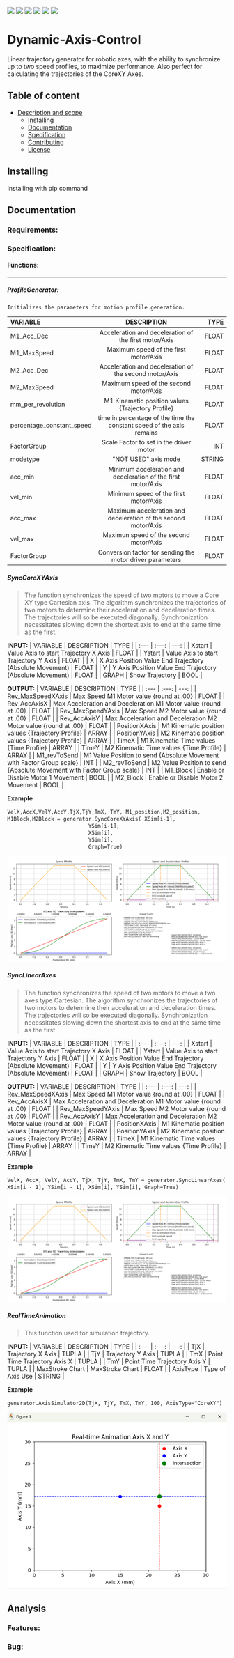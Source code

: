 ![](https://img.shields.io/github/stars/daddi1987/Dynamic-Axis-Control
) 
![](https://img.shields.io/github/v/tag/daddi1987/Dynamic-Axis-Control
)
![](https://img.shields.io/github/v/release/daddi1987/Dynamic-Axis-Control
) 
![](https://img.shields.io/github/issues/daddi1987/Dynamic-Axis-Control
)
![](https://img.shields.io/badge/Python-3.7-blue)
![](https://img.shields.io/badge/Python-3.10-blue)

# Dynamic-Axis-Control
Linear trajectory generator for robotic axes, with the ability to synchronize up to two speed profiles, to maximize performance. Also perfect for calculating the trajectories of the CoreXY Axes.

## Table of content
-   [Description and scope](#int)
    -   [Installing](#installing)
    -   [Documentation](#documentation)
    -   [Specification](#Specification)
    -   [Contributing](#contributing)
    -   [License](#license)
    
    
## Installing
 Installing with pip command 
## Documentation

### Requirements:

### Specification:
#### Functions:
---
##### __ProfileGenerator:__
> 
    Initializes the parameters for motion profile generation.
           
| VARIABLE | DESCRIPTION | TYPE |
| :---         |     :---:      |          ---: |
| M1_Acc_Dec   | Acceleration and deceleration of the first motor/Axis    | FLOAT    |
| M1_MaxSpeed   | Maximum speed of the first motor/Axis   | FLOAT     |
| M2_Acc_Dec   | Acceleration and deceleration of the second motor/Axis    | FLOAT    |
| M2_MaxSpeed   | Maximum speed of the second motor/Axis     | FLOAT     |
| mm_per_revolution   | M1 Kinematic position values  {Trajectory Profile}    | FLOAT     |
| percentage_constant_speed   | time in percentage of the time the constant speed of the axis remains    | FLOAT     |
| FactorGroup   | Scale Factor to set in the driver motor    | INT     |
| modetype   | "NOT USED" axis mode   | STRING     |
| acc_min   | Minimum acceleration and deceleration of the first motor/Axis   | FLOAT     |
| vel_min   | Minimum speed of the first motor/Axis    | FLOAT     |
| acc_max   | Maximum acceleration and deceleration of the second motor/Axis | FLOAT     |
| vel_max   | Maximun speed of the second motor/Axis | FLOAT     |       
| FactorGroup   | Conversion factor for sending the motor driver parameters | FLOAT     |   


##### __SyncCoreXYAxis__ 
> The function synchronizes the speed of two motors to move a Core XY type Cartesian axis.
        The algorithm synchronizes the trajectories of two motors to determine their acceleration and deceleration times. The trajectories will so be executed diagonally.
        Synchronization necessitates slowing down the shortest axis to end at the same time as the first.

__INPUT:__
| VARIABLE | DESCRIPTION | TYPE |
| :---         |     :---:      |          ---: |
| Xstart   | Value Axis to start Trajectory X Axis     | FLOAT    |
| Ystart   | Value Axis to start Trajectory Y Axis      | FLOAT     |
| X   | X Axis  Position Value End Trajectory (Absolute Movement)     | FLOAT    |
| Y   | Y Axis Position Value End Trajectory (Absolute Movement)     | FLOAT     |
| GRAPH   | Show Trajectory     | BOOL     |

__OUTPUT:__
| VARIABLE | DESCRIPTION | TYPE |
| :---         |     :---:      |          ---: |
| Rev_MaxSpeedXAxis   | Max Speed M1 Motor value {round at .00}    | FLOAT    |
| Rev_AccAxisX   | Max Acceleration and Deceleration M1 Motor value {round at .00}     | FLOAT     |
| Rev_MaxSpeedYAxis   | Max Speed M2 Motor value {round at .00}     | FLOAT    |
| Rev_AccAxisY   | Max Acceleration and Deceleration M2 Motor value {round at .00}       | FLOAT     |
| PositionXAxis   | M1 Kinematic position values  {Trajectory Profile}    | ARRAY     |
| PositionYAxis   | M2 Kinematic position values  {Trajectory Profile}    | ARRAY     |
| TimeX   | M1 Kinematic Time values  {Time Profile}    | ARRAY     |
| TimeY   | M2 Kinematic Time values  {Time Profile}    | ARRAY     |
| M1_revToSend   | M1 Value Position to send  {Absolute Movement with Factor Group scale}    | INT     |
| M2_revToSend   | M2 Value Position to send  {Absolute Movement with Factor Group scale}    | INT     |
| M1_Block   | Enable or Disable Motor 1 Movement | BOOL     |
| M2_Block   | Enable or Disable Motor 2 Movement | BOOL     |

__Example__

```
VelX,AccX,VelY,AccY,TjX,TjY,TmX, TmY, M1_position,M2_position, M1Block,M2Block = generator.SyncCoreXYAxis( XSim[i-1],
                          YSim[i-1],
                          XSim[i], 
                          YSim[i], 
                          Graph=True)
```

![SyncCoreXYAxis](https://github.com/daddi1987/Dynamic-Axis-Control/blob/5d33d5cd59b4b4e3d56927d32d1eee9e3e7e88b4/Doc/Image/SyncCoreXYAxisExample.jpg)

##### __SyncLinearAxes__ 
> The function synchronizes the speed of two motors to move a two axes type Cartesian.
        The algorithm synchronizes the trajectories of two motors to determine their acceleration and deceleration times. The trajectories will so be executed diagonally.
        Synchronization necessitates slowing down the shortest axis to end at the same time as the first.

__INPUT:__
| VARIABLE | DESCRIPTION | TYPE |
| :---         |     :---:      |          ---: |
| Xstart   | Value Axis to start Trajectory X Axis     | FLOAT    |
| Ystart   | Value Axis to start Trajectory Y Axis      | FLOAT     |
| X   | X Axis  Position Value End Trajectory (Absolute Movement)     | FLOAT    |
| Y   | Y Axis Position Value End Trajectory (Absolute Movement)     | FLOAT     |
| GRAPH   | Show Trajectory     | BOOL     |

__OUTPUT:__
| VARIABLE | DESCRIPTION | TYPE |
| :---         |     :---:      |          ---: |
| Rev_MaxSpeedXAxis   | Max Speed M1 Motor value {round at .00}    | FLOAT    |
| Rev_AccAxisX   | Max Acceleration and Deceleration M1 Motor value {round at .00}     | FLOAT     |
| Rev_MaxSpeedYAxis   | Max Speed M2 Motor value {round at .00}     | FLOAT    |
| Rev_AccAxisY   | Max Acceleration and Deceleration M2 Motor value {round at .00}       | FLOAT     |
| PositionXAxis   | M1 Kinematic position values  {Trajectory Profile}    | ARRAY     |
| PositionYAxis   | M2 Kinematic position values  {Trajectory Profile}    | ARRAY     |
| TimeX   | M1 Kinematic Time values  {Time Profile}    | ARRAY     |
| TimeY   | M2 Kinematic Time values  {Time Profile}    | ARRAY     |

__Example__

```
VelX, AccX, VelY, AccY, TjX, TjY, TmX, TmY = generator.SyncLinearAxes( XSim[i - 1], YSim[i - 1], XSim[i], YSim[i], Graph=True)
```
![SyncCoreXYAxis](https://github.com/daddi1987/Dynamic-Axis-Control/blob/607064f324aed078c0ad9eb78ea98cf64589ca8f/Doc/Image/SyncCoreXYAxisExample.jpg)

##### __RealTimeAnimation__ 
> This function used for simulation trajectory.

__INPUT:__
| VARIABLE | DESCRIPTION | TYPE |
| :---         |     :---:      |          ---: |
| TjX   | Trajectory X Axis     | TUPLA    |
| TjY   | Trajectory Y Axis         | TUPLA     |
| TmX   | Point Time Trajectory Axis X     | TUPLA    |
| TmY   | Point Time Trajectory Axis Y     | TUPLA    |
| MaxStroke Chart   | MaxStroke Chart     | FLOAT     |
| AxisType   | Type of Axis Use  | STRING     |

__Example__

```
generator.AxisSimulator2D(TjX, TjY, TmX, TmY, 100, AxisType="CoreXY")
```

![SyncCoreXYAxis](https://github.com/daddi1987/Dynamic-Axis-Control/blob/ac4ac86b169795838e1d1992add20e23bfd0906f/Doc/Image/RealTime%20Animation.png)

## Analysis
### Features:
### Bug:
